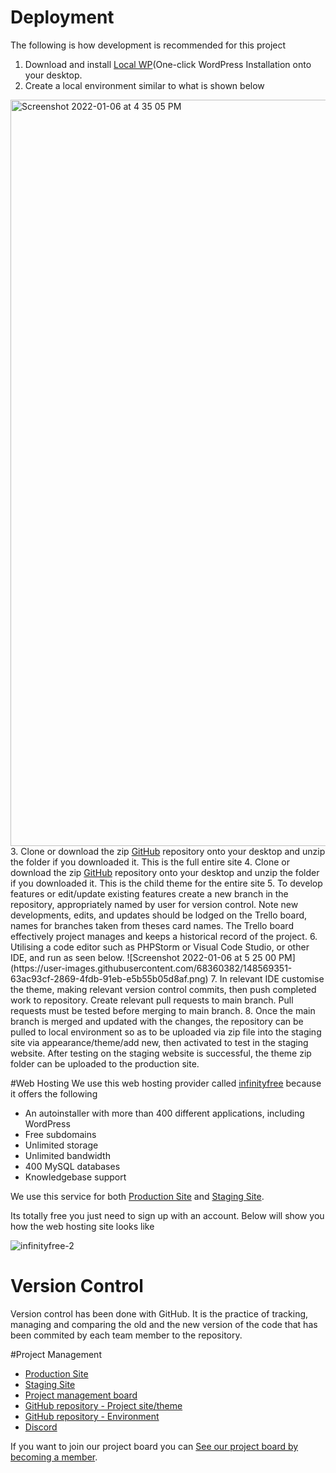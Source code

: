 # Deployment

The following is how development is recommended for this project

1. Download and install <a href="https://localwp.com/">Local WP</a>(One-click WordPress Installation  onto your desktop.
2. Create a local environment similar to what is shown below
<img width="1194" alt="Screenshot 2022-01-06 at 4 35 05 PM" src="https://user-images.githubusercontent.com/68360382/148569276-15cbd212-b65d-42de-935d-e14d9fea2c8d.png">
3. Clone or download the zip  <a href="https://github.com/cp3402-students/cp3402-2021-site-cp3402-group-11">GitHub</a> repository onto your desktop and unzip the folder if you downloaded it. This is the full entire site 
4. Clone or download the zip <a href="https://github.com/cp3402-students/cp3402-2021-env-cp3402-group-11">GitHub</a>  repository onto your desktop and unzip the folder if you downloaded it. This is the child theme for the entire  site
5. To develop features or edit/update existing features create a new branch in the repository, appropriately named by user for version control. Note new developments, edits, and updates should be lodged on the Trello board, names for branches taken from theses card names. The Trello board effectively project manages and keeps a historical record of the project.
6. Utilising a code editor such as PHPStorm or Visual Code Studio, or other IDE, and run as seen below.
![Screenshot 2022-01-06 at 5 25 00 PM](https://user-images.githubusercontent.com/68360382/148569351-63ac93cf-2869-4fdb-91eb-e5b55b05d8af.png)
7. In relevant IDE customise the theme, making relevant version control commits, then push completed work to repository. Create relevant pull requests to main branch. Pull requests must be tested before merging to main branch.
8. Once the main branch is merged and updated with the changes, the repository can be pulled to local environment so as to be uploaded via zip file into the staging site via appearance/theme/add new, then activated to test in the staging website. After testing on the staging website is successful, the theme zip folder can be uploaded to the production site.

#Web Hosting
We use this web hosting provider called <a href="https://infinityfree.net">infinityfree</a> because it offers the following  
* An autoinstaller with more than 400 different applications, including WordPress
* Free subdomains
* Unlimited storage
* Unlimited bandwidth
* 400 MySQL databases
* Knowledgebase support

We use this service for both <a href="http://www.blissful-bites.infinityfreeapp.com" target="_blank">Production Site</a> and <a href="http://www.blissful-bites-staging.epizy.com" target="_blank">Staging Site</a>.

Its totally free you just need to sign up with an account. Below will show you how the web hosting site looks like

![infinityfree-2](https://user-images.githubusercontent.com/68360382/148569386-b2453342-c232-4e2d-ae22-819eb7c1d43c.png)


# Version Control 

Version control has been done with GitHub. It is the practice of tracking, managing and comparing the old and the new version of the code that has been commited by each team member to the repository.


#Project Management

* <a href="http://www.blissful-bites.infinityfreeapp.com" target="_blank">Production Site</a>
* <a href="http://www.blissful-bites-staging.epizy.com" target="_blank">Staging Site</a>
* <a href="https://trello.com/b/BmYCc0mI/cp3402-group-11" target="_blank">Project management board</a>
* <a href="https://github.com/cp3402-students/cp3402-2021-site-cp3402-group-11" target="_blank">GitHub repository - Project site/theme</a>
* <a href="https://github.com/cp3402-students/cp3402-2021-env-cp3402-group-11" target="_blank">GitHub repository - Environment</a>
* <a href="https://discord.gg/5CX3kcQBVB" target="_blank"> Discord </a>

If you want to join our project board you can <a href = "https://trello.com/invite/b/BmYCc0mI/2c3010781d8a914fe8d90afba115af8a/cp3402-group-11" target="_blank"> See our project board by becoming a member</a>.
